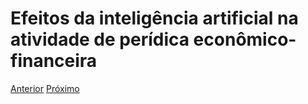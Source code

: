 # Efeitos da inteligência artificial na atividade de perídica econômico-financeira

[Anterior](modelo.md)    [Próximo](cenarios.md)
